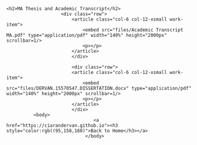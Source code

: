 <html>
	
	<h2>MA Thesis and Academic Transcript</h2>
						<div class="row">
							<article class="col-6 col-12-xsmall work-item">
								<embed src="files/Academic Transcript MA.pdf" type="application/pdf" width="140%" height="2000px" scrollbar=1/>
								<p></p>
							</article>
							</div>
							
							<div class="row">
							<article class="col-6 col-12-xsmall work-item">
								<embed src="files/DERVAN.15570547.DISSERTATION.docx" type="application/pdf" width="140%" height="2000px" scrollbar=1/>
								<p></p>
							</article>
							</div>
              <body>
									<a href="https://ciarandervan.github.io"><h3 style="color:rgb((95,158,160)">Back to Home</h3></a>
								 </body>
